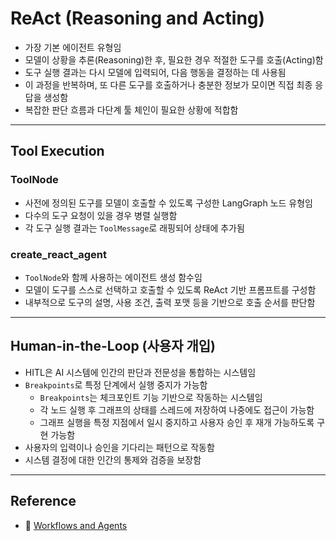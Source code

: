 # ReAct (Reasoning and Acting)

- 가장 기본 에이전트 유형임
- 모델이 상황을 추론(Reasoning)한 후, 필요한 경우 적절한 도구를 호출(Acting)함
- 도구 실행 결과는 다시 모델에 입력되어, 다음 행동을 결정하는 데 사용됨
- 이 과정을 반복하며, 또 다른 도구를 호출하거나 충분한 정보가 모이면 직접 최종 응답을 생성함
- 복잡한 판단 흐름과 다단계 툴 체인이 필요한 상황에 적합함

---

## Tool Execution

### ToolNode

- 사전에 정의된 도구를 모델이 호출할 수 있도록 구성한 LangGraph 노드 유형임
- 다수의 도구 요청이 있을 경우 병렬 실행함
- 각 도구 실행 결과는 `ToolMessage`로 래핑되어 상태에 추가됨

### create_react_agent

- `ToolNode`와 함께 사용하는 에이전트 생성 함수임
- 모델이 도구를 스스로 선택하고 호출할 수 있도록 ReAct 기반 프롬프트를 구성함
- 내부적으로 도구의 설명, 사용 조건, 출력 포맷 등을 기반으로 호출 순서를 판단함

---

## Human-in-the-Loop (사용자 개입)
- HITL은 AI 시스템에 인간의 판단과 전문성을 통합하는 시스템임
- `Breakpoints`로 특정 단계에서 실행 중지가 가능함
    - `Breakpoints`는 체크포인트 기능 기반으로 작동하는 시스템임
    - 각 노드 실행 후 그래프의 상태를 스레드에 저장하여 나중에도 접근이 가능함
    - 그래프 실행을 특정 지점에서 일시 중지하고 사용자 승인 후 재개 가능하도록 구현 가능함
- 사용자의 입력이나 승인을 기다리는 패턴으로 작동함
- 시스템 결정에 대한 인간의 통제와 검증을 보장함

---

## Reference

- 🔗 [Workflows and Agents](https://langchain-ai.github.io/langgraph/tutorials/workflows/)
